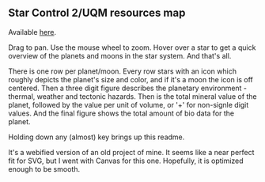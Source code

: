 ## Star Control 2/UQM resources map

Available [here](https://kfdf.github.io/star-map).

Drag to pan. Use the mouse wheel to zoom. Hover over a star to get a quick overview of the planets and moons in the star system. And that's all.

There is one row per planet/moon. Every row stars with an icon which roughly depicts the planet's size and color, and if it's a moon the icon is off centered. Then a three digit figure describes the planetary environment - thermal, weather and tectonic hazards. Then is the total mineral value of the planet, followed by the value per unit of volume, or '+' for non-signle digit values. And the final figure shows the total amount of bio data for the planet.

Holding down any (almost) key brings up this readme.

It's a webified version of an old project of mine. It seems like a near perfect fit for SVG, but I went with Canvas for this one. Hopefully, it is optimized enough to be smooth.
